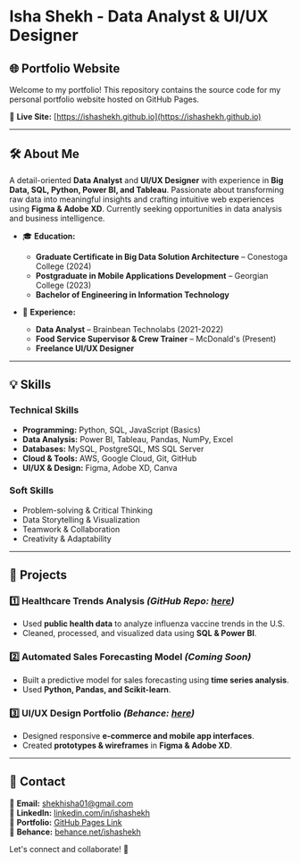 # Isha Shekh - Data Analyst & UI/UX Designer

## 🌐 Portfolio Website
Welcome to my portfolio! This repository contains the source code for my personal portfolio website hosted on GitHub Pages.

🔗 **Live Site:** [https://ishashekh.github.io](https://ishashekh.github.io)

---

## 🛠️ About Me
A detail-oriented **Data Analyst** and **UI/UX Designer** with experience in **Big Data, SQL, Python, Power BI, and Tableau**. Passionate about transforming raw data into meaningful insights and crafting intuitive web experiences using **Figma & Adobe XD**. Currently seeking opportunities in data analysis and business intelligence.

- 🎓 **Education:** 
  - **Graduate Certificate in Big Data Solution Architecture** – Conestoga College (2024)
  - **Postgraduate in Mobile Applications Development** – Georgian College (2023)
  - **Bachelor of Engineering in Information Technology**

- 💼 **Experience:**
  - **Data Analyst** – Brainbean Technolabs (2021-2022)
  - **Food Service Supervisor & Crew Trainer** – McDonald's (Present)
  - **Freelance UI/UX Designer**

---

## 💡 Skills
### **Technical Skills**
- **Programming:** Python, SQL, JavaScript (Basics)
- **Data Analysis:** Power BI, Tableau, Pandas, NumPy, Excel
- **Databases:** MySQL, PostgreSQL, MS SQL Server
- **Cloud & Tools:** AWS, Google Cloud, Git, GitHub
- **UI/UX & Design:** Figma, Adobe XD, Canva

### **Soft Skills**
- Problem-solving & Critical Thinking
- Data Storytelling & Visualization
- Teamwork & Collaboration
- Creativity & Adaptability

---

## 📂 Projects
### **1️⃣ Healthcare Trends Analysis** *(GitHub Repo: [here](https://github.com/your-repo-link))*
- Used **public health data** to analyze influenza vaccine trends in the U.S.
- Cleaned, processed, and visualized data using **SQL & Power BI**.

### **2️⃣ Automated Sales Forecasting Model** *(Coming Soon)*
- Built a predictive model for sales forecasting using **time series analysis**.
- Used **Python, Pandas, and Scikit-learn**.

### **3️⃣ UI/UX Design Portfolio** *(Behance: [here](https://www.behance.net/ishashekh))*
- Designed responsive **e-commerce and mobile app interfaces**.
- Created **prototypes & wireframes** in **Figma & Adobe XD**.

---

## 📩 Contact
📧 **Email:** shekhisha01@gmail.com  
💼 **LinkedIn:** [linkedin.com/in/ishashekh](https://linkedin.com/in/ishashekh)  
🎨 **Portfolio:** [GitHub Pages Link](https://ishashekh.github.io)  
🎨 **Behance:** [behance.net/ishashekh](https://www.behance.net/ishashekh)  

Let's connect and collaborate! 🚀
